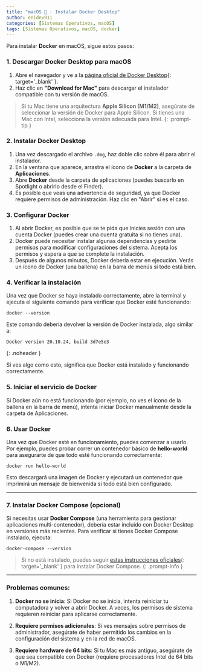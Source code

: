 ```yaml
---
title: "macOS  : Instalar Docker Desktop"
author: enidev911
categories: [Sistemas Operativos, macOS]
tags: [Sistemas Operativos, macOS, docker]
---
```


Para instalar **Docker** en macOS, sigue estos pasos:

### 1. **Descargar Docker Desktop para macOS**

1. Abre el navegador y ve a la [página oficial de Docker Desktop](https://www.docker.com/products/docker-desktop){: target='_blank' }.
2. Haz clic en **"Download for Mac"** para descargar el instalador compatible con tu versión de macOS.

> Si tu Mac tiene una arquitectura **Apple Silicon (M1/M2)**, asegúrate de seleccionar la versión de Docker para Apple Silicon. Si tienes una Mac con Intel, selecciona la versión adecuada para Intel.
{: .prompt-tip }

### 2. **Instalar Docker Desktop**

1. Una vez descargado el archivo `.dmg`, haz doble clic sobre él para abrir el instalador.
2. En la ventana que aparece, arrastra el ícono de **Docker** a la carpeta de **Aplicaciones**.
3. Abre **Docker** desde la carpeta de aplicaciones (puedes buscarlo en Spotlight o abrirlo desde el Finder).
4. Es posible que veas una advertencia de seguridad, ya que Docker requiere permisos de administración. Haz clic en "Abrir" si es el caso.

### 3. **Configurar Docker**

1. Al abrir Docker, es posible que se te pida que inicies sesión con una cuenta Docker (puedes crear una cuenta gratuita si no tienes una).
2. Docker puede necesitar instalar algunas dependencias y pedirte permisos para modificar configuraciones del sistema. Acepta los permisos y espera a que se complete la instalación.
3. Después de algunos minutos, Docker debería estar en ejecución. Verás un ícono de Docker (una ballena) en la barra de menús si todo está bien.

### 4. **Verificar la instalación**

Una vez que Docker se haya instalado correctamente, abre la terminal y ejecuta el siguiente comando para verificar que Docker esté funcionando:

```terminal
docker --version
```


Este comando debería devolver la versión de Docker instalada, algo similar a:

```terminal
Docker version 20.10.24, build 3d7e5e3
```
{: .noheader }

Si ves algo como esto, significa que Docker está instalado y funcionando correctamente.

### 5. **Iniciar el servicio de Docker**

Si Docker aún no está funcionando (por ejemplo, no ves el ícono de la ballena en la barra de menú), intenta iniciar Docker manualmente desde la carpeta de Aplicaciones.

### 6. **Usar Docker**

Una vez que Docker esté en funcionamiento, puedes comenzar a usarlo. Por ejemplo, puedes probar correr un contenedor básico de **hello-world** para asegurarte de que todo esté funcionando correctamente:

```terminal
docker run hello-world
```

Esto descargará una imagen de Docker y ejecutará un contenedor que imprimirá un mensaje de bienvenida si todo está bien configurado.

---

### 7. **Instalar Docker Compose (opcional)**

Si necesitas usar **Docker Compose** (una herramienta para gestionar aplicaciones multi-contenedor), debería estar incluido con Docker Desktop en versiones más recientes. Para verificar si tienes Docker Compose instalado, ejecuta:

```terminal
docker-compose --version
```

> Si no está instalado, puedes seguir [estas instrucciones oficiales](https://docs.docker.com/compose/install/){: target='_blank' } para instalar Docker Compose.
{: .prompt-info }

---

### Problemas comunes:

1. **Docker no se inicia**: Si Docker no se inicia, intenta reiniciar tu computadora y volver a abrir Docker. A veces, los permisos de sistema requieren reiniciar para aplicarse correctamente.
   
2. **Requiere permisos adicionales**: Si ves mensajes sobre permisos de administrador, asegúrate de haber permitido los cambios en la configuración del sistema y en la red de macOS.

3. **Requiere hardware de 64 bits**: Si tu Mac es más antiguo, asegúrate de que sea compatible con Docker (requiere procesadores Intel de 64 bits o M1/M2).
